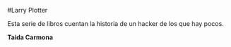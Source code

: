 #Larry Plotter

Esta serie de libros cuentan la historia de un hacker de los que hay pocos. 

**Taida Carmona**

